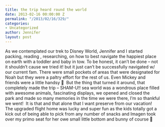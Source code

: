 ```yaml
---
title: the trip heard round the world
date: 2013-02-16 00:00:00 Z
permalink: "/2013/02/16/329/"
categories:
- Uncategorized
author: Jennifer
layout: post
---
```


As we contemplated our trek to Disney World, Jennifer and I started packing, reading , researching, on how to best navigate the happiest place on earth with a toddler and baby in tow. To be honest, it can&#8217;t be done &#8211; not it shouldn&#8217;t cause we tried it! but it just can&#8217;t be successfully navigated w/ our current fam. There were small pockets of areas that were designated for Noah but they were a paltry effort for the rest of us. Even Mickey and friends were a little handsy 🙂 &nbsp;But the thing that turned it around, that completely made the trip &#8211; SHAM-U!! sea world was a wondrous place filled with awesome animals, fascinating displays, we opened and closed the park and made so many memories in the time we were there, I&#8217;m so thankful we went! &nbsp;It is that and that alone that I want preserve from our vacation! The upgraded flight home was lucky and super fun as the kids totally got a kick out of being able to pick from any number of snacks and Imagen took over my primo seat for her owe small little bottom and bunny of course 🙂
